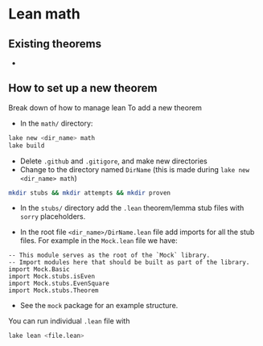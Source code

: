 # Lean math 
## Existing theorems
- 
## How to set up a new theorem
Break down of how to manage lean
To add a new theorem
- In the `math/` directory:
```bash
lake new <dir_name> math
lake build
```
- Delete `.github` and `.gitigore`, and make new directories 
- Change to the directory named `DirName` (this is made during `lake new <dir_name> math`)
```bash
mkdir stubs && mkdir attempts && mkdir proven
```
- In the `stubs/` directory add the `.lean` theorem/lemma stub files with `sorry` placeholders.

- In the root file `<dir_name>/DirName.lean` file add imports for all the stub files. For example in the `Mock.lean` file we have:
```lean
-- This module serves as the root of the `Mock` library.
-- Import modules here that should be built as part of the library.
import Mock.Basic
import Mock.stubs.isEven
import Mock.stubs.EvenSquare
import Mock.stubs.Theorem
```
- See the `mock` package for an example structure.

You can run individual `.lean` file with
```bash
lake lean <file.lean>
```
